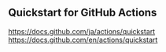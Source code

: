 ## Quickstart for GitHub Actions
https://docs.github.com/ja/actions/quickstart
https://docs.github.com/en/actions/quickstart  

